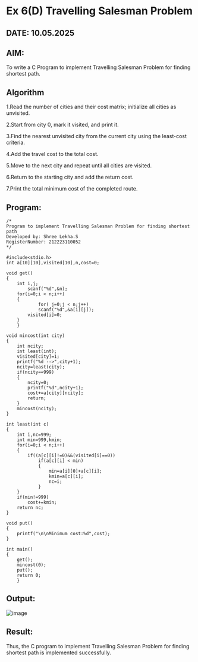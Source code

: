 # Ex 6(D) Travelling Salesman Problem
## DATE:  10.05.2025
## AIM:
To write a C Program to implement Travelling Salesman Problem for finding shortest path.
## Algorithm

1.Read the number of cities and their cost matrix; initialize all cities as unvisited.

2.Start from city 0, mark it visited, and print it.

3.Find the nearest unvisited city from the current city using the least-cost criteria.

4.Add the travel cost to the total cost.

5.Move to the next city and repeat until all cities are visited.

6.Return to the starting city and add the return cost.

7.Print the total minimum cost of the completed route.

## Program:
```
/*
Program to implement Travelling Salesman Problem for finding shortest path
Developed by: Shree Lekha.S
RegisterNumber: 212223110052
*/

#include<stdio.h>
int a[10][10],visited[10],n,cost=0;

void get()
{
	int i,j;
		scanf("%d",&n);
	for(i=0;i < n;i++)
	{
			for( j=0;j < n;j++)
			scanf("%d",&a[i][j]);
		visited[i]=0;
	}
	}

void mincost(int city)
{
	int ncity;
	int least(int);
	visited[city]=1;	
	printf("%d -->",city+1);
	ncity=least(city);
	if(ncity==999)
	{
		ncity=0;
		printf("%d",ncity+1);
		cost+=a[city][ncity];
		return;
	}
	mincost(ncity);
}

int least(int c)
{
	int i,nc=999;
	int min=999,kmin;
	for(i=0;i < n;i++)
	{
		if((a[c][i]!=0)&&(visited[i]==0))
			if(a[c][i] < min)
			{
				min=a[i][0]+a[c][i];
				kmin=a[c][i];
				nc=i;
			}
	}
	if(min!=999)
		cost+=kmin;
	return nc;
}

void put()
{
	printf("\n\nMinimum cost:%d",cost);
}

int main()
{
	get();
	mincost(0);
	put();
	return 0;
	}
```

## Output:
![image](https://github.com/user-attachments/assets/a5e17185-c045-446d-8b86-a9dcbbd82532)



## Result:
Thus, the C program to implement Travelling Salesman Problem for finding shortest path is implemented successfully.
